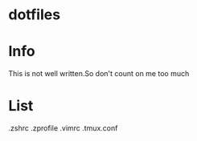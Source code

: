 # dotfiles

# Info
This is not well written.So don't count on me too much

# List
.zshrc .zprofile .vimrc .tmux.conf
